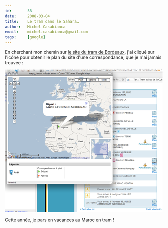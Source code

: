 ```yaml
---
id:       58
date:     2008-03-04
title:    Le tram dans le Sahara…
author:   Michel Casabianca
email:    michel.casabianca@gmail.com
tags:     [google]
---
```


En cherchant mon chemin sur [le site du tram de Bordeaux](http://www.infotbc.com/), j'ai cliqué sur l'icône pour obtenir le plan du site d'une correspondance, que je n'ai jamais trouvée :

![](bug-tram.png)

Cette année, je pars en vacances au Maroc en tram !


